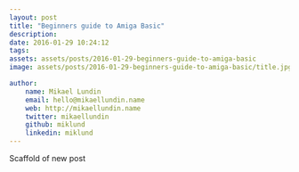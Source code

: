 ```yaml
---
layout: post
title: "Beginners guide to Amiga Basic"
description: 
date: 2016-01-29 10:24:12
tags: 
assets: assets/posts/2016-01-29-beginners-guide-to-amiga-basic
image: assets/posts/2016-01-29-beginners-guide-to-amiga-basic/title.jpg

author: 
    name: Mikael Lundin
    email: hello@mikaellundin.name 
    web: http://mikaellundin.name
    twitter: mikaellundin
    github: miklund
    linkedin: miklund
---
```


Scaffold of new post
